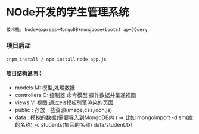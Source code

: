 # NOde开发的学生管理系统
`技术栈: Node+express+MongoDB+mongoose+bootstrap+JQuery`

### 项目启动
`cnpm install / npm install`
`node app.js`

#### 项目结构说明：

* models M: 模型,处理数据
* controllers C: 控制器,命令模型 操作数据并呈递视图
* views V: 视图,通过ejs模板引擎渲染的页面
* public : 存放一些资源(image,css,icon,js)
* data : 模拟的数据(需要导入到MongoDB内 ) => 比如 mongoimport -d sm(库的名称) -c students(集合的名称) data/student.txt

